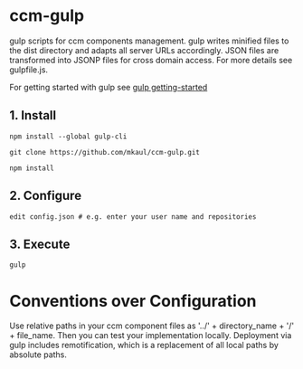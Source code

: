 # ccm-gulp
gulp scripts for ccm components management. gulp writes minified files to the dist directory and adapts all server URLs accordingly. JSON files are transformed into JSONP files for cross domain access. For more details see gulpfile.js. 

For getting started with gulp see [gulp getting-started](https://github.com/gulpjs/gulp/blob/master/docs/getting-started.md)

## 1. Install

    npm install --global gulp-cli

    git clone https://github.com/mkaul/ccm-gulp.git
    
    npm install
    
## 2. Configure
    
    edit config.json # e.g. enter your user name and repositories  
    
## 3. Execute
        
    gulp
    
    
# Conventions over Configuration
Use relative paths in your ccm component files as '../' + directory_name + '/' + file_name. Then you can test your implementation locally.
Deployment via gulp includes remotification, which is a replacement of all local paths by absolute paths.